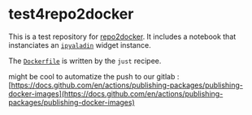 # test4repo2docker

This is a test repository for [repo2docker](https://github.com/jupyterhub/repo2docker). It includes a notebook that instanciates an [`ipyaladin`](https://github.com/cds-astro/ipyaladin) widget instance.

The [`Dockerfile`](./Dockerfile) is written by the `just` recipee.

might be cool to automatize the push to our gitlab : [https://docs.github.com/en/actions/publishing-packages/publishing-docker-images](https://docs.github.com/en/actions/publishing-packages/publishing-docker-images)
